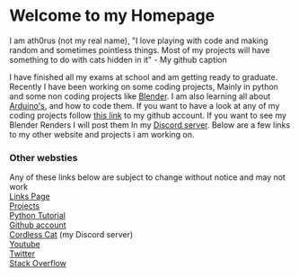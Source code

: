 # Welcome to my Homepage
I am ath0rus (not my real name), "I love playing with code and making random and sometimes pointless things. Most of my projects will have something to do with cats hidden in it" - My github caption

I have finished all my exams at school and am getting ready to graduate. Recently I have been working on some coding projects, Mainly in python and some non coding projects like [Blender](https://www.blender.org/). I am also learning all about [Arduino's](https://www.arduino.cc/en/Guide/Introduction), and how to code them. If you want to have a look at any of my coding projects follow [this link](https://github.com/ath0rus) to my github account. If you want to see my Blender Renders I will post them In my [Discord server](https://discord.gg/q62V7SRfxE). Below are a few links to my other website and projects i am working on.

### Other websties
Any of these links below are subject to change without notice and may not work\
[Links Page](https://ath0rus.github.io)\
[Projects](https://ath0rus.github.io/Projects)\
[Python Tutorial](https://github.com/ath0rus/Python-Tutorial)\
[Github account](https://github.com/ath0rus)\
[Cordless Cat](https://discord.gg/q62V7SRfxE) (my Discord server)\
[Youtube](https://www.youtube.com/channel/UCJjoKeRSMz5Lt2XwNVmxmQQ)\
[Twitter](https://twitter.com/ath0rus)\
[Stack Overflow](https://stackoverflow.com/users/10312341/ath0rus)
